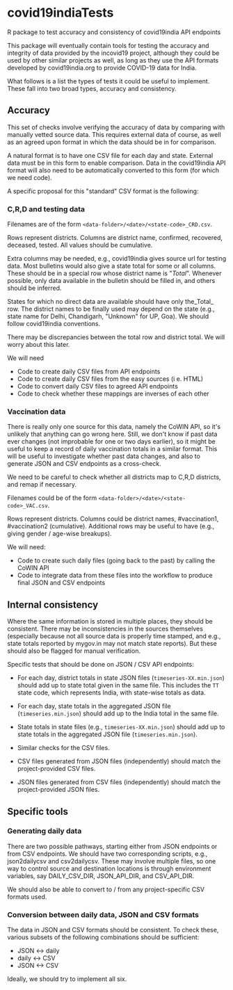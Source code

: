 # covid19indiaTests

R package to test accuracy and consistency of covid19india API endpoints

This package will eventually contain tools for testing the accuracy and integrity of data provided by the incovid19 project, although they could be used by other similar projects as well, as long as they use the API formats developed by covid19india.org to provide COVID-19 data for India.

What follows is a list the types of tests it could be useful to implement. These fall into two broad types, accuracy and consistency.

## Accuracy

This set of checks involve verifying the accuracy of data by comparing with manually vetted source data. This requires external data of course, as well as an agreed upon format in which the data should be in for comparison.

A natural format is to have one CSV file for each day and state. External data must be in this form to enable comparison. Data in the covid19india API format will also need to be automatically converted to this form (for which we need code).

A specific proposal for this "standard" CSV format is the following:

### C,R,D and testing data

Filenames are of the form `<data-folder>/<date>/<state-code>_CRD.csv`.

Rows represent districts. Columns are district name, confirmed, recovered, deceased, tested. All values should be cumulative.

Extra columns may be needed, e.g., covid19india gives source url for testing data. Most bulletins would also give a state total for some or all columns. These should be in a special row whose district name is "_Total_". Whenever possible, only data available in the bulletin should be filled in, and others should be inferred.

States for which no direct data are available should have only the_Total_ row. The district names to be finally used may depend on the state (e.g., state name for Delhi, Chandigarh, "Unknown" for UP, Goa). We should follow covid19india conventions.

There may be discrepancies between the total row and district total. We will worry about this later.

We will need

- Code to create daily CSV files from API endpoints
- Code to create daily CSV files from the easy sources (i e. HTML)
- Code to convert daily CSV files to agreed API endpoints
- Code to check whether these mappings are inverses of each other

### Vaccination data

There is really only one source for this data, namely the CoWIN API, so it's unlikely that anything can go wrong here. Still, we don't know if past data ever changes (not improbable for one or two days earlier), so it might be useful to keep a record of daily vaccination totals in a similar format. This will be useful to investigate whether past data changes, and also to generate JSON and CSV endpoints as a cross-check.

We need to be careful to check whether all districts map to C,R,D districts, and remap if necessary.

Filenames could be of the form `<data-folder>/<date>/<state-code>_VAC.csv`.

Rows represent districts. Columns could be district names, #vaccination1, #vaccination2 (cumulative). Additional rows may be useful to have (e.g., giving gender / age-wise breakups).

We will need:

- Code to create such daily files (going back to the past) by calling the CoWIN API
- Code to integrate data from these files into the workflow to produce final JSON and CSV endpoints

## Internal consistency

Where the same information is stored in multiple places, they should be consistent. There may be inconsistencies in the sources themselves (especially because not all source data is properly time stamped, and e.g., state totals reported by mygov.in may not match state reports). But these should also be flagged for manual verification.

Specific tests that should be done on JSON / CSV API endpoints:

- For each day, district totals in state JSON files (`timeseries-XX.min.json`) should add up to state total given in the same file. This includes the `TT` state code, which represents India, with state-wise totals as data.

- For each day, state totals in the aggregated JSON file (`timeseries.min.json`) should add up to the India total in the same file.

- State totals in state files (e.g., `timeseries-XX.min.json`) should add up to state totals in the  aggregated JSON file (`timeseries.min.json`).

- Similar checks for the CSV files.

- CSV files generated from JSON files (independently) should match the project-provided CSV files.

- JSON files generated from CSV files (independently) should match the project-provided JSON files.


## Specific tools

### Generating daily data

There are two possible pathways, starting either from JSON endpoints or from CSV endpoints. We should have two corresponding scripts, e.g., json2dailycsv and csv2dailycsv. These may involve multiple files, so one way to control source and destination locations is through environment variables, say DAILY_CSV_DIR, JSON_API_DIR, and CSV_API_DIR.

We should also be able to convert to / from any project-specific CSV formats used.

### Conversion between daily data, JSON and CSV formats

The data in JSON and CSV formats should be consistent. To check these, various subsets of the following combinations should be sufficient:

- JSON <-> daily
- daily <-> CSV
- JSON <-> CSV

Ideally, we should try to implement all six.

